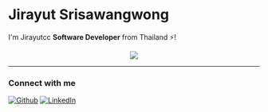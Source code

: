 # Jirayut Srisawangwong

I'm Jirayutcc <b>Software Developer</b> from Thailand ⚡!

<p align=center>
<!-- <img src=""/> -->
</p>

<p align="center" >
    <img src="https://skillicons.dev/icons?i=angular,vue,nodejs,java,kotlin,spring,hibernate,jquery,redis,mysql,postgresql,mongodb,elasticsearch,sentry,nginx,jenkins,kafka,docker,kubernetes,azure,gcp,githubactions&perline=11" />
</p>

<!-- ![My Skills](https://skillicons.dev/icons?i=angular,vue,nodejs,java,kotlin,spring,hibernate,jquery,redis,mysql,postgresql,mongodb,elasticsearch,sentry,nginx,jenkins,kafka,docker,kubernetes,azure,gcp,githubactions&perline=10) -->

---

### Connect with me
[![Github](https://img.shields.io/badge/GitHub-%2312100E.svg?&style=for-the-badge&logo=Github&logoColor=white)](https://github.com/jirayutcc)
[![LinkedIn](https://img.shields.io/badge/linkedin-%230077B5.svg?&style=for-the-badge&logo=linkedin&logoColor=white)](https://www.linkedin.com/in/jirayutcc)

